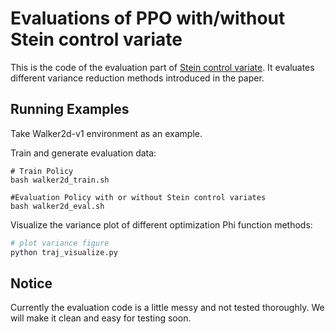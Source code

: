 # Evaluations of PPO with/without Stein control variate
This is the code of the evaluation part of [Stein control variate](https://arxiv.org/pdf/1710.11198.pdf). It evaluates different variance reduction methods introduced in the paper.


## Running Examples

Take Walker2d-v1 environment as an example.

Train and generate evaluation data:
```shell
# Train Policy
bash walker2d_train.sh

#Evaluation Policy with or without Stein control variates
bash walker2d_eval.sh
```

Visualize the variance plot of different optimization Phi function methods:

```python
# plot variance figure
python traj_visualize.py
```

## Notice
Currently the evaluation code is a little messy and not tested thoroughly. We will make it clean and easy for testing soon.
